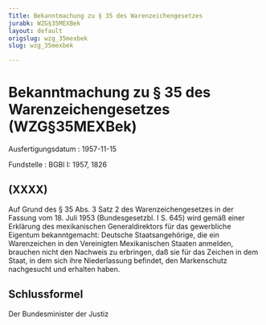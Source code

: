 ```yaml
---
Title: Bekanntmachung zu § 35 des Warenzeichengesetzes
jurabk: WZG§35MEXBek
layout: default
origslug: wzg_35mexbek
slug: wzg_35mexbek

---
```


# Bekanntmachung zu § 35 des Warenzeichengesetzes (WZG§35MEXBek)

Ausfertigungsdatum
:   1957-11-15

Fundstelle
:   BGBl I: 1957, 1826

## (XXXX)

Auf Grund des § 35 Abs. 3 Satz 2 des Warenzeichengesetzes in der
Fassung vom 18. Juli 1953 (Bundesgesetzbl. I S. 645) wird gemäß einer
Erklärung des mexikanischen Generaldirektors für das gewerbliche
Eigentum bekanntgemacht:
Deutsche Staatsangehörige, die ein Warenzeichen in den Vereinigten
Mexikanischen Staaten anmelden, brauchen nicht den Nachweis zu
erbringen, daß sie für das Zeichen in dem Staat, in dem sich ihre
Niederlassung befindet, den Markenschutz nachgesucht und erhalten
haben.

## Schlussformel

Der Bundesminister der Justiz

